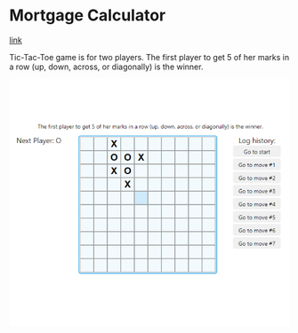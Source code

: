 # Mortgage Calculator

[link](http://eva-janouskova.cz/tic-tac-toe)

Tic-Tac-Toe game is for two players. The first player to get 5 of her marks in a row (up, down, across, or diagonally) is the winner. 

![Mortgage Calculator](./../images/TicTacToeScreenshot.png)